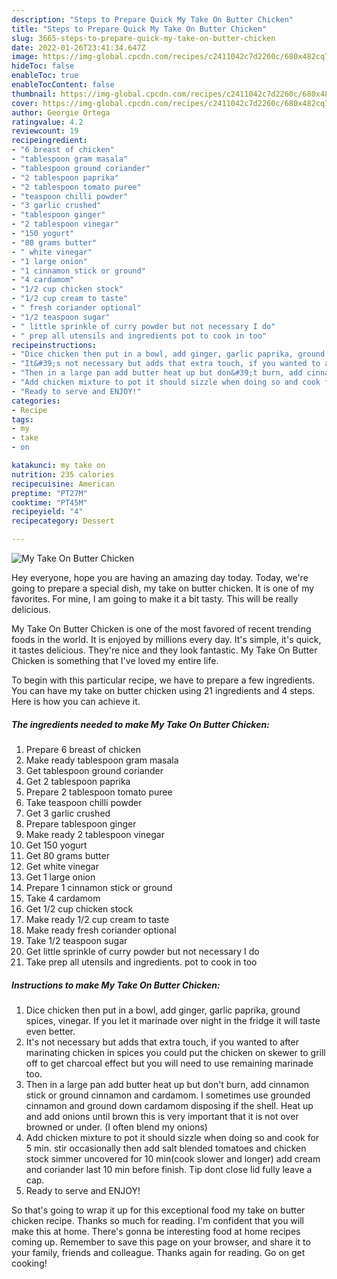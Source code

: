 ```yaml
---
description: "Steps to Prepare Quick My Take On Butter Chicken"
title: "Steps to Prepare Quick My Take On Butter Chicken"
slug: 3665-steps-to-prepare-quick-my-take-on-butter-chicken
date: 2022-01-26T23:41:34.647Z
image: https://img-global.cpcdn.com/recipes/c2411042c7d2260c/680x482cq70/my-take-on-butter-chicken-recipe-main-photo.jpg
hideToc: false
enableToc: true
enableTocContent: false
thumbnail: https://img-global.cpcdn.com/recipes/c2411042c7d2260c/680x482cq70/my-take-on-butter-chicken-recipe-main-photo.jpg
cover: https://img-global.cpcdn.com/recipes/c2411042c7d2260c/680x482cq70/my-take-on-butter-chicken-recipe-main-photo.jpg
author: Georgie Ortega
ratingvalue: 4.2
reviewcount: 19
recipeingredient:
- "6 breast of chicken"
- "tablespoon gram masala"
- "tablespoon ground coriander"
- "2 tablespoon paprika"
- "2 tablespoon tomato puree"
- "teaspoon chilli powder"
- "3 garlic crushed"
- "tablespoon ginger"
- "2 tablespoon vinegar"
- "150 yogurt"
- "80 grams butter"
- " white vinegar"
- "1 large onion"
- "1 cinnamon stick or ground"
- "4 cardamom"
- "1/2 cup chicken stock"
- "1/2 cup cream to taste"
- " fresh coriander optional"
- "1/2 teaspoon sugar"
- " little sprinkle of curry powder but not necessary I do"
- " prep all utensils and ingredients pot to cook in too"
recipeinstructions:
- "Dice chicken then put in a bowl, add ginger, garlic paprika, ground spices, vinegar. If you let it marinade over night in the fridge it will taste even better."
- "It&#39;s not necessary but adds that extra touch, if you wanted to after marinating chicken in spices you could put the chicken on skewer to grill off to get charcoal effect but you will need to use remaining marinade too."
- "Then in a large pan add butter heat up but don&#39;t burn, add cinnamon stick or ground cinnamon and cardamom. I sometimes use grounded cinnamon and ground down cardamom disposing if the shell. Heat up and add onions until brown this is very important that it is not over browned or under. (I often blend my onions)"
- "Add chicken mixture to pot it should sizzle when doing so and cook for 5 min. stir occasionally then add salt blended tomatoes and chicken stock simmer uncovered for 10 min(cook slower and longer) add cream and coriander last 10 min before finish. Tip dont close lid fully leave a cap."
- "Ready to serve and ENJOY!"
categories:
- Recipe
tags:
- my
- take
- on

katakunci: my take on 
nutrition: 235 calories
recipecuisine: American
preptime: "PT27M"
cooktime: "PT45M"
recipeyield: "4"
recipecategory: Dessert

---
```



![My Take On Butter Chicken](https://img-global.cpcdn.com/recipes/c2411042c7d2260c/680x482cq70/my-take-on-butter-chicken-recipe-main-photo.jpg)

Hey everyone, hope you are having an amazing day today. Today, we're going to prepare a special dish, my take on butter chicken. It is one of my favorites. For mine, I am going to make it a bit tasty. This will be really delicious.

My Take On Butter Chicken is one of the most favored of recent trending foods in the world. It is enjoyed by millions every day. It's simple, it's quick, it tastes delicious. They're nice and they look fantastic. My Take On Butter Chicken is something that I've loved my entire life.




To begin with this particular recipe, we have to prepare a few ingredients. You can have my take on butter chicken using 21 ingredients and 4 steps. Here is how you can achieve it.

<!--inarticleads1-->

##### The ingredients needed to make My Take On Butter Chicken:

1. Prepare 6 breast of chicken
1. Make ready tablespoon gram masala
1. Get tablespoon ground coriander
1. Get 2 tablespoon paprika
1. Prepare 2 tablespoon tomato puree
1. Take teaspoon chilli powder
1. Get 3 garlic crushed
1. Prepare tablespoon ginger
1. Make ready 2 tablespoon vinegar
1. Get 150 yogurt
1. Get 80 grams butter
1. Get  white vinegar
1. Get 1 large onion
1. Prepare 1 cinnamon stick or ground
1. Take 4 cardamom
1. Get 1/2 cup chicken stock
1. Make ready 1/2 cup cream to taste
1. Make ready  fresh coriander optional
1. Take 1/2 teaspoon sugar
1. Get  little sprinkle of curry powder but not necessary I do
1. Take  prep all utensils and ingredients. pot to cook in too




<!--inarticleads2-->

##### Instructions to make My Take On Butter Chicken:

1. Dice chicken then put in a bowl, add ginger, garlic paprika, ground spices, vinegar. If you let it marinade over night in the fridge it will taste even better.
1. It&#39;s not necessary but adds that extra touch, if you wanted to after marinating chicken in spices you could put the chicken on skewer to grill off to get charcoal effect but you will need to use remaining marinade too.
1. Then in a large pan add butter heat up but don&#39;t burn, add cinnamon stick or ground cinnamon and cardamom. I sometimes use grounded cinnamon and ground down cardamom disposing if the shell. Heat up and add onions until brown this is very important that it is not over browned or under. (I often blend my onions)
1. Add chicken mixture to pot it should sizzle when doing so and cook for 5 min. stir occasionally then add salt blended tomatoes and chicken stock simmer uncovered for 10 min(cook slower and longer) add cream and coriander last 10 min before finish. Tip dont close lid fully leave a cap.
1. Ready to serve and ENJOY!



So that's going to wrap it up for this exceptional food my take on butter chicken recipe. Thanks so much for reading. I'm confident that you will make this at home. There's gonna be interesting food at home recipes coming up. Remember to save this page on your browser, and share it to your family, friends and colleague. Thanks again for reading. Go on get cooking!
